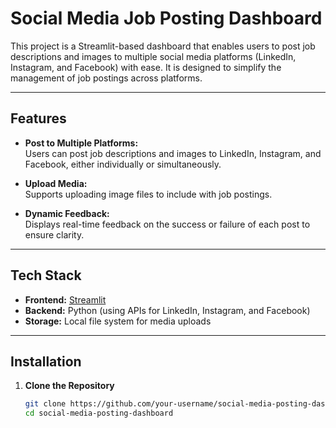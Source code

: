 # **Social Media Job Posting Dashboard**

This project is a Streamlit-based dashboard that enables users to post job descriptions and images to multiple social media platforms (LinkedIn, Instagram, and Facebook) with ease. It is designed to simplify the management of job postings across platforms.

---

## **Features**

- **Post to Multiple Platforms:**  
  Users can post job descriptions and images to LinkedIn, Instagram, and Facebook, either individually or simultaneously.

- **Upload Media:**  
  Supports uploading image files to include with job postings.

- **Dynamic Feedback:**  
  Displays real-time feedback on the success or failure of each post to ensure clarity.

---

## **Tech Stack**

- **Frontend:** [Streamlit](https://streamlit.io/)
- **Backend:** Python (using APIs for LinkedIn, Instagram, and Facebook)
- **Storage:** Local file system for media uploads

---

## **Installation**

1. **Clone the Repository**
   ```bash
   git clone https://github.com/your-username/social-media-posting-dashboard.git
   cd social-media-posting-dashboard
